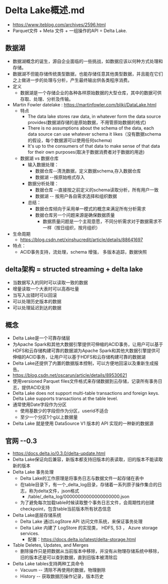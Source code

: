 #   Delta Lake概述.md
*	https://www.iteblog.com/archives/2596.html
*	 Parquet文件 + Meta 文件 + 一组操作的API = Delta Lake.

##  数据湖
*	数据湖概念的诞生，源自企业面临的一些挑战，如数据应该以何种方式处理和存储。
*	数据湖不但能存储传统类型数据，也能存储任意其他类型数据，并且能在它们之上做进一步的处理与分析，产生最终输出供各类程序消费。
*	定义
	*	数据湖是一个存储企业的各种各样原始数据的大型仓库，其中的数据可供存取、处理、分析及传输。
*	Martin Fowler datelake : https://martinfowler.com/bliki/DataLake.html
	*	特点
		*	The data lake stores raw data, in whatever form the data source provides(数据湖存储的是原始数据，不用管原始数据的格式)
		*	There is no assumptions about the schema of the data, each data source can use whatever schema it likes（没有数据schema的假设，每个数据源可以使用任何schema)
		*	It's up to the consumers of that data to make sense of that data for their own purposes(取决于数据消费者对于数据的用途)
	*	数据湖 vs 数据仓库
		*	输入数据处理：
			*	数据仓库--清洗数据，定义数据schema,存入数据仓库
			*	数据湖  --按原始格式存入
		*	数据分析处理：
			*	数据仓库 --直接按之前定义的schema读取分析，所有用户一致
			*	数据湖 -- 按用户各自需求选择和组织数据
		*	总结：
			*	数据仓库倾向于采用单一模式的概念来满足所有分析需求
			*	数据仓库另一个问题来源是确保数据质量
				*	数据质量问题是一个主观意愿，不同分析需求对于数据需求不一样（按日组织，按月组织）
*	生命周期
	*   https://blog.csdn.net/xinshucredit/article/details/88641697
*	特点：
	*	ACID事务支持，流处理，schema 增强， 多版本追踪，数据快照

##	delta架构 = structed streaming  +  delta lake
*	当数据写入的同时可以读取一致的数据
*	增量读取一个大表时可以高吞吐量
*	当写入出错时可以回滚
*	可以处理历史版本的数据
*	可以处理延迟到达的数据

##  概念
*	Delta Lake是一个可靠存储层
*	为Apache Spark和其他大数据引擎提供可伸缩的ACID事务，让用户可以基于HDFS和云存储构建可靠的数据湖为Apache Spark和其他大数据引擎提供可伸缩的ACID事务，让用户可以基于HDFS和云存储构建可靠的数据湖
*	Delta Lake还提供了内置的数据版本控制，可以方便地回滚以及重新生成报告。
*	https://blog.csdn.net/oscarun/article/details/89530621
*	使用versioned Parquet files文件格式来存储数据到云存储，记录所有事务日志，提供ACID支持
*	Delta Lake does not support multi-table transactions and foreign keys. Delta Lake supports transactions at the table level.
*	通常使用Date字段作为分区
	*	使用基数少的字段但作为分区，userid不适合
	*	至少一个分区1个g以上数据量
*	Delta Lake 就是使用 DataSource V1 版本的 API 实现的一种新的数据源

##  官网 --0.3
*	https://docs.delta.io/0.3.0/delta-update.html
*	Delta Lake保证向后兼容，新版本都支持旧版本的表读取，旧的版本不能读取新的版本
*	Delta Lake 事务处理
	*	Delta Lake的工作原理是将事务日志与数据文件一起存储在表中
	*	在table目录下，有一个_delta_log目录，存储着一系列原子操作集合的日志，称为delta文件，json格式
		*	/table/_delta_log/00000000000000000000.json
	*	为了避免每次加载table时候读取整个事务日志文件，会周期性的创建checkpoint，包含table当前版本所有状态信息
*	Delta Lake底层存储系统
	*	Delta Lake 通过LogStore API 访问文件系统，来保证事务处理
	*	Delta Lake 内建了 LogStore 的实现类， HDFS, S3 ， Azure storage services.
		*	配置：https://docs.delta.io/latest/delta-storage.html
*	Table Deletes, Updates, and Merges
	*	删除操作只是把数据从当前版本中移除，并没有从物理存储系统中移除，旧的版本还是可以查到数据，直到旧版本被清除后
*	Delta Lake tables支持两种工具命令
	*	Vacuum -- 清除不再使用的数据，物理删除
	*	History -- 获取数据历操作记录，版本历史
